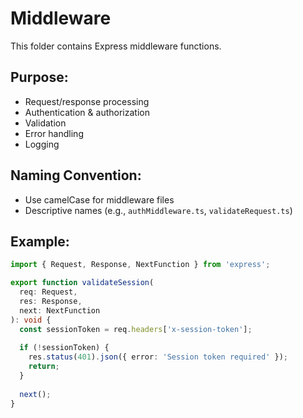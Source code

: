 # Middleware

This folder contains Express middleware functions.

## Purpose:
- Request/response processing
- Authentication & authorization
- Validation
- Error handling
- Logging

## Naming Convention:
- Use camelCase for middleware files
- Descriptive names (e.g., `authMiddleware.ts`, `validateRequest.ts`)

## Example:
```typescript
import { Request, Response, NextFunction } from 'express';

export function validateSession(
  req: Request,
  res: Response,
  next: NextFunction
): void {
  const sessionToken = req.headers['x-session-token'];
  
  if (!sessionToken) {
    res.status(401).json({ error: 'Session token required' });
    return;
  }
  
  next();
}
```
